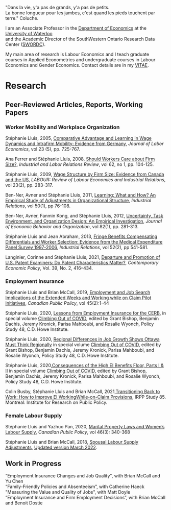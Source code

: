 

"Dans la vie, y'a pas de grands, y'a pas de petits.<br />	La bonne longueur pour les jambes, c'est quand les pieds touchent par terre." Coluche.

I am an Associate Professor in the [Department of Economics](https://uwaterloo.ca/economics/) at the [University of Waterloo](https://uwaterloo.ca/)<br /> and the Academic Director of the SouthWestern Ontario Research Data Center ([SWORDC](https://uwaterloo.ca/southwestern-ontario-research-data-centre/)).

My main area of research is Labour Economics and I teach graduate courses in Applied Econometrics and undergraduate courses in Labour Economics and Gender Economics. Contact details are in my [VITAE](CV2022_Lluis.pdf).

# Research
## Peer-Reviewed Articles, Reports, Working Papers

### Worker Mobility and Workplace Organization

Stéphanie Lluis, 2005, [Comparative Advantage and Learning in Wage Dynamics and Intrafirm Mobility: Evidence from Germany](https://www.journals.uchicago.edu/doi/pdf/10.1086/491607), _Journal of Labor Economics_, vol 23 (5), pp. 725-767.

Ana Ferrer and Stéphanie Lluis, 2008, [Should Workers Care about Firm Size?](https://journals.sagepub.com/doi/abs/10.1177/001979390806200106?casa_token=Iyvo33FfzoIAAAAA:igOYJwua7XZYnumoh4h8YR9e5WLgvID9z9xYHEtrDMq914Kkr5arSX8fSwTW8Xf7kmEA6wRtXDWFcg), _Industrial and Labor Relations Review_, vol 62, no 1, pp. 104-125.

Stéphanie Lluis, 2009, [Wage Structure by Firm Size: Evidence from Canada and the US](https://onlinelibrary.wiley.com/doi/full/10.1111/j.1467-9914.2009.00450.x?casa_token=BkSIkeR_6IMAAAAA%3AkuKPlO3FE_PQuy--CK4jMI5R-ymMs7acMbsA4F_v7zHaRLiEJ75h3SkT6HEOMbWFe7KHpgtnnTqjIQU), _LABOUR: Review of Labour Economics and Industrial Relations_, vol 23(2), pp. 283-317.

Ben-Ner, Avner and Stéphanie Lluis, 2011, [Learning: What and How? An Empirical Study of Adjustments in Organizational Structure](https://onlinelibrary.wiley.com/doi/full/10.1111/j.1468-232X.2010.00626.x?casa_token=RRcboO6aIoQAAAAA%3ADPtH-65EZ2-L-qfkafpx3FH2OX73x9ndq3PWlSkEFdEklFpnTULg9g_pfL5U1KytcglEok036LjCvqo), _Industrial Relations_, vol 50(1), pp 76-108.

Ben-Ner, Avner, Fanmin Kong, and Stéphanie Lluis, 2012, [Uncertainty, Task Environment, and Organization Design: An Empirical Investigation](https://www.sciencedirect.com/science/article/pii/S0167268112000315?casa_token=nbUnN0EjVcEAAAAA:YoplVQKJPifByy9KC3o1UpQ3z7E5KUCXh9hFVa6f4v80EbcGJstkLA-vYCAD2eTaqeGKMXKD_z8), *_Journal of Economic Behavior and Organization_*, vol 82(1), pp. 281-313.

Stéphanie Lluis and Jean Abraham, 2013, [Fringe Benefits Compensating Differentials and Worker Selection: Evidence from the Medical Expenditure Panel Survey 1997-2006](https://onlinelibrary.wiley.com/doi/full/10.1111/irel.12023?casa_token=pmApHYHaWoYAAAAA%3A7QLGX6j9Oo9PMR64TfnT7Y88Hxgrb-wRFwdIgfKNT3GTnHLnTlHxDzmNyhw2Rr0M6dxkhxgqCM0zOV8), _Industrial Relations_, vol 52(2), pp 541-581. 

Langinier, Corinne and Stéphanie Lluis, 2021, [Departure and Promotion of U.S. Patent Examiners: Do Patent Characteristics Matter?](https://onlinelibrary.wiley.com/doi/full/10.1111/coep.12497), _Contemporary Economic Policy_, Vol. 39, No. 2, 416–434.

### Employment Insurance

Stéphanie Lluis and Brian McCall, 2019, [Employment and Job Search Implications of the Extended Weeks and Working while on Claim Pilot Initiatives](https://www.utpjournals.press/doi/pdf/10.3138/cpp.2018-031), _Canadian Public Policy_, vol 45(2):1-44

Stéphanie Lluis, 2020, [Lessons from Employment Insurance for the CERB](https://www.cdhowe.org/intelligence-memos/st%C3%A9phanie-lluis-%E2%80%93-lessons-employment-insurance-cerb), in special volume [Climbing Out of COVID](https://www.cdhowe.org/public-policy-research/climbing-out-covid), edited by Grant Bishop, Benjamin Dachis, Jeremy Kronick, Parisa Mahboubi, and Rosalie Wyonch, Policy Study 48, C.D. Howe Institute.

Stéphanie Lluis, 2020, [Regional Differences in Job Growth Shows Ottawa Must Think Regionally](https://www.cdhowe.org/intelligence-memos/st%C3%A9phanie-lluis-%E2%80%93-regional-differences-job-growth-shows-ottawa-must-think) in special volume [Climbing Out of COVID](https://www.cdhowe.org/public-policy-research/climbing-out-covid), edited by Grant Bishop, Benjamin Dachis, Jeremy Kronick, Parisa Mahboubi, and Rosalie Wyonch, Policy Study 48, C.D. Howe Institute.

Stéphanie Lluis, 2020,[Consequences of the High EI Benefits Floor, Parts I & II](https://www.cdhowe.org/intelligence-memos/st%C3%A9phanie-lluis-%E2%80%93-consequences-high-ei-benefits-floor-ii) in special volume [Climbing Out of COVID](https://www.cdhowe.org/public-policy-research/climbing-out-covid), edited by Grant Bishop, Benjamin Dachis, Jeremy Kronick, Parisa Mahboubi, and Rosalie Wyonch, Policy Study 48, C.D. Howe Institute.

Colin Busby, Stéphanie Lluis and Brian McCall, 2021,[Transitioning Back to Work: How to Improve EI WorkingWhile-on-Claim Provisions](IRPP%20Study%20Lluis%20and%20McCAll%20no85%20FINAL.pdf), IRPP Study 85. Montreal: Institute for Research on Public Policy.

### Female Labour Supply

Stéphanie Lluis and Yazhuo Pan, 2020, [Marital Property Laws and Women’s Labour Supply](https://www.utpjournals.press/doi/pdf/10.3138/cpp.2019-043), _Canadian Public Policy_, vol 46(3): 340-368

Stéphanie Lluis and Brian McCall, 2018, [Spousal Labour Supply Adjustments](https://ideas.repec.org/p/wat/wpaper/1810.html), [Updated version March 2022]().

## Work in Progress

“Employment Insurance Changes and Job Quality", with Brian McCall and Yu Chen<br />
“Family-Friendly Policies and Absenteeism”, with Catherine Haeck<br /> 
"Measuring the Value and Quality of Jobs", with Matt Doyle<br />
“Employment Insurance and Firm Employment Decisions”, with Brian McCall and Benoit Dostie<br />


